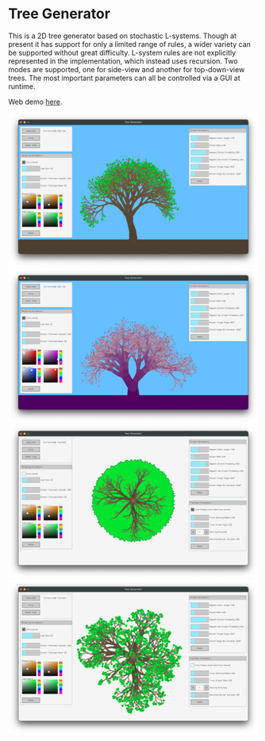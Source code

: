 # Tree Generator

This is a 2D tree generator based on stochastic L-systems. Though at present it has support for only a limited range of rules, a wider variety can be supported without great difficulty. L-system rules are not explicitly represented in the implementation, which instead uses recursion. Two modes are supported, one for side-view and another for top-down-view trees. The most important parameters can all be controlled via a GUI at runtime.

Web demo [here](https://colinmcculloughbenner.github.io/tree-generator-demo/).

![alt text](screenshot1.png "Side-view screenshot")
![alt text](screenshot2.png "Side-view screenshot")
![alt text](screenshot3.png "Top-down screenshot")
![alt text](screenshot4.png "Top-down screenshot")